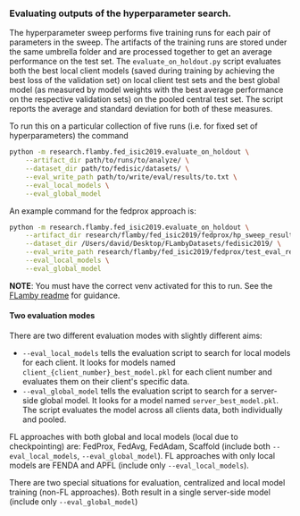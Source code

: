 ### Evaluating outputs of the hyperparameter search.

The hyperparameter sweep performs five training runs for each pair of parameters in the sweep. The artifacts of the training runs are stored under the same umbrella folder and are processed together to get an average performance on the test set. The `evaluate_on_holdout.py` script evaluates both the best local client models (saved during training by achieving the best loss of the validation set) on local client test sets and the best global model (as measured by model weights with the best average performance on the respective validation sets) on the pooled central test set. The script reports the average and standard deviation for both of these measures.

To run this on a particular collection of five runs (i.e. for fixed set of hyperparameters) the command
``` bash
python -m research.flamby.fed_isic2019.evaluate_on_holdout \
    --artifact_dir path/to/runs/to/analyze/ \
    --dataset_dir path/to/fedisic/datasets/ \
    --eval_write_path path/to/write/eval/results/to.txt \
    --eval_local_models \
    --eval_global_model
```

An example command for the fedprox approach is:
``` bash
python -m research.flamby.fed_isic2019.evaluate_on_holdout \
    --artifact_dir research/flamby/fed_isic2019/fedprox/hp_sweep_results/mu_0.01_lr_0.0001/ \
    --dataset_dir /Users/david/Desktop/FLambyDatasets/fedisic2019/ \
    --eval_write_path research/flamby/fed_isic2019/fedprox/test_eval_results.txt \
    --eval_local_models \
    --eval_global_model

```

__NOTE__: You must have the correct venv activated for this to run. See the [FLamby readme](/research/flamby/README.md) for guidance.


#### Two evaluation modes

There are two different evaluation modes with slightly different aims:
* `--eval_local_models` tells the evaluation script to search for local models for each client. It looks for models named `client_{client_number}_best_model.pkl` for each client number and evaluates them on their client's specific data.
* `--eval_global_model` tells the evaluation script to search for a server-side global model. It looks for a model named `server_best_model.pkl`. The script evaluates the model across all clients data, both individually and pooled.

FL approaches with both global and local models (local due to checkpointing) are: FedProx, FedAvg, FedAdam, Scaffold (include both `--eval_local_models`, `--eval_global_model`). FL approaches with only local models are FENDA and APFL (include only `--eval_local_models`).

There are two special situations for evaluation, centralized and local model training (non-FL approaches). Both result in a single server-side model (include only `--eval_global_model`)
